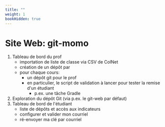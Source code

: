 ```yaml
---
title: ""
weight: 1
bookHidden: true
---
```



# Site Web: git-momo

1. Tableau de bord du prof
    * importation de liste de classe via CSV de ColNet
    * création de un dépôt par
    * pour chaque cours:
        * un dépôt git pour le prof
        * en particulier, le script de validation à lancer pour tester
          la remise d'un étudiant
            * p.ex. une tâche Gradle
1. Exploration du dépôt Git (via p.ex. le git-web par défaut)
1. Tableau de bord de l'étudiant
    * liste de dépôts et accès aux indicateurs
    * configurer et valider mon courriel
    * ré-envoyer ma clé par courriel


